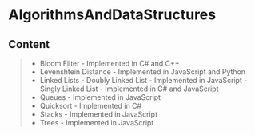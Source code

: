 AlgorithmsAndDataStructures
===================

Content
----------
> - Bloom Filter
	- Implemented in C# and C++
> - Levenshtein Distance
	- Implemented in JavaScript and Python
> - Linked Lists
	- Doubly Linked List
		- Implemented in JavaScript
	- Singly Linked List
		- Implemented in C# and JavaScript
> - Queues
	- Implemented in JavaScript
> - Quicksort
	- Implemented in C#
> - Stacks
	- Implemented in JavaScript
> - Trees
	- Implemented in JavaScript